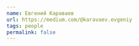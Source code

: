 ```yaml
---
name: Евгений Караваев
url: https://medium.com/@karavaev.evgeniy
tags: people
permalink: false
---
```

